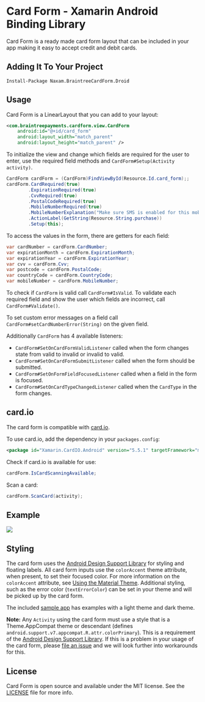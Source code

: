 # Card Form - Xamarin Android Binding Library

Card Form is a ready made card form layout that can be included in your app making it easy to
accept credit and debit cards.

## Adding It To Your Project

```
Install-Package Naxam.BraintreeCardForm.Droid
```

## Usage

Card Form is a LinearLayout that you can add to your layout:

```xml
<com.braintreepayments.cardform.view.CardForm
    android:id="@+id/card_form"
    android:layout_width="match_parent"
    android:layout_height="match_parent" />
```

To initialize the view and change which fields are required for the user to enter, use the required
field methods and `CardForm#Setup(Activity activity)`.

```c#
CardForm cardForm = (CardForm)FindViewById(Resource.Id.card_form);;
cardForm.CardRequired(true)
        .ExpirationRequired(true)
        .CvvRequired(true)
        .PostalCodeRequired(true)
        .MobileNumberRequired(true)
        .MobileNumberExplanation("Make sure SMS is enabled for this mobile number")
        .ActionLabel(GetString(Resource.String.purchase))
        .Setup(this);
```

To access the values in the form, there are getters for each field:

```c#
var cardNumber = cardForm.CardNumber;
var expirationMonth = cardForm.ExpirationMonth;
var expirationYear = cardForm.ExpirationYear;
var cvv = cardForm.Cvv;
var postcode = cardForm.PostalCode;
var countryCode = cardForm.CountryCode;
var mobileNumber = cardForm.MobileNumber;
```

To check if `CardForm` is valid call `CardForm#IsValid`. To validate each required field
and show the user which fields are incorrect, call `CardForm#Validate()`.

To set custom error messages on a field call `CardForm#setCardNumberError(String)` on the given field.

Additionally `CardForm` has 4 available listeners:

* `CardForm#SetOnCardFormValidListener` called when the form changes state from valid to invalid or invalid to valid.
* `CardForm#SetOnCardFormSubmitListener` called when the form should be submitted.
* `CardForm#SetOnFormFieldFocusedListener` called when a field in the form is focused.
* `CardForm#SetOnCardTypeChangedListener` called when the `CardType` in the form changes.

## card.io

The card form is compatible with [card.io](https://github.com/card-io/card.io-Android-SDK).

To use card.io, add the dependency in your `packages.config`:

```xml
<package id="Xamarin.CardIO.Android" version="5.5.1" targetFramework="monoandroid71" />
```

Check if card.io is available for use:

```c#
cardForm.IsCardScanningAvailable;
```

Scan a card:

```c#
cardForm.ScanCard(activity);
```

## Example

![](https://github.com/braintree/android-card-form/blob/master/Sample/screenshot.png)

## Styling

The card form uses the [Android Design Support Library](http://android-developers.blogspot.com/2015/05/android-design-support-library.html)
for styling and floating labels. All card form inputs use the `colorAccent` theme attribute, when present,
to set their focused color. For more information on the `colorAccent` attribute, see
[Using the Material Theme](https://developer.android.com/training/material/theme.html). Additional
styling, such as the error color (`textErrorColor`) can be set in your theme and will be picked up
by the card form.

The included [sample app](https://github.com/naxam/braintreecardform-android-binding/tree/master/demo) has
examples with a light theme and dark theme.

**Note:** Any `Activity` using the card form must use a style that is a Theme.AppCompat theme or
descendant (defines `android.support.v7.appcompat.R.attr.colorPrimary`). This is a requirement of
the [Android Design Support Library](http://android-developers.blogspot.com/2015/05/android-design-support-library.html).
If this is a problem in your usage of the card form, please [file an issue](https://github.com/braintree/android-card-form/issues)
and we will look further into workarounds for this.

## License

Card Form is open source and available under the MIT license. See the [LICENSE](LICENSE) file for
more info.